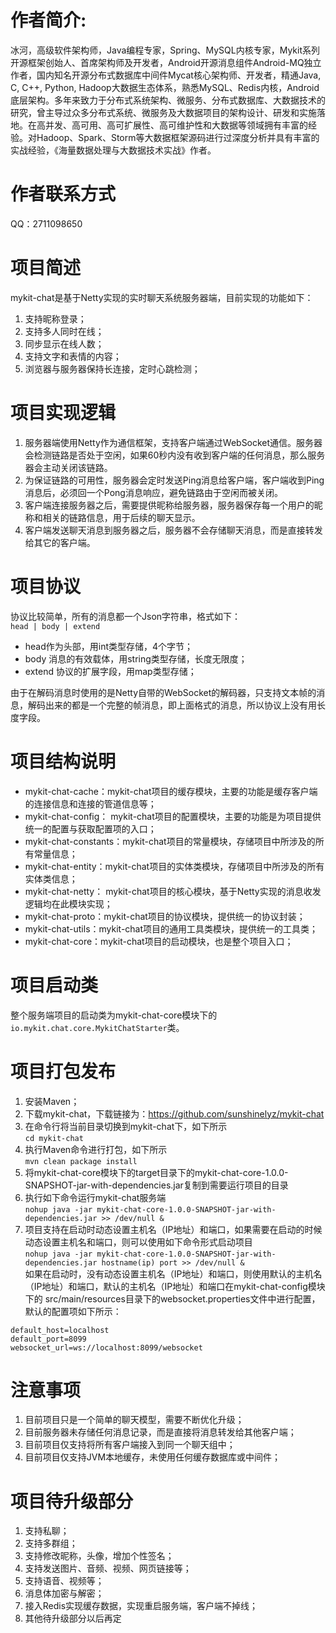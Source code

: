 # 作者简介: 
冰河，高级软件架构师，Java编程专家，Spring、MySQL内核专家，Mykit系列开源框架创始人、首席架构师及开发者，Android开源消息组件Android-MQ独立作者，国内知名开源分布式数据库中间件Mycat核心架构师、开发者，精通Java, C, C++, Python, Hadoop大数据生态体系，熟悉MySQL、Redis内核，Android底层架构。多年来致力于分布式系统架构、微服务、分布式数据库、大数据技术的研究，曾主导过众多分布式系统、微服务及大数据项目的架构设计、研发和实施落地。在高并发、高可用、高可扩展性、高可维护性和大数据等领域拥有丰富的经验。对Hadoop、Spark、Storm等大数据框架源码进行过深度分析并具有丰富的实战经验，《海量数据处理与大数据技术实战》作者。

# 作者联系方式
QQ：2711098650

# 项目简述
mykit-chat是基于Netty实现的实时聊天系统服务器端，目前实现的功能如下：  
1. 支持昵称登录；  
2. 支持多人同时在线；  
3. 同步显示在线人数；  
4. 支持文字和表情的内容；  
5. 浏览器与服务器保持长连接，定时心跳检测；  

# 项目实现逻辑
1. 服务器端使用Netty作为通信框架，支持客户端通过WebSocket通信。服务器会检测链路是否处于空闲，如果60秒内没有收到客户端的任何消息，那么服务器会主动关闭该链路。  
2. 为保证链路的可用性，服务器会定时发送Ping消息给客户端，客户端收到Ping消息后，必须回一个Pong消息响应，避免链路由于空闲而被关闭。  
3. 客户端连接服务器之后，需要提供昵称给服务器，服务器保存每一个用户的昵称和相关的链路信息，用于后续的聊天显示。  
4. 客户端发送聊天消息到服务器之后，服务器不会存储聊天消息，而是直接转发给其它的客户端。  

# 项目协议

协议比较简单，所有的消息都一个Json字符串，格式如下：  
`head | body | extend`  

* head作为头部，用int类型存储，4个字节；
* body 消息的有效载体，用string类型存储，长度无限度；
* extend 协议的扩展字段，用map类型存储；
  
由于在解码消息时使用的是Netty自带的WebSocket的解码器，只支持文本帧的消息，解码出来的都是一个完整的帧消息，即上面格式的消息，所以协议上没有用长度字段。

# 项目结构说明
* mykit-chat-cache：mykit-chat项目的缓存模块，主要的功能是缓存客户端的连接信息和连接的管道信息等；
* mykit-chat-config： mykit-chat项目的配置模块，主要的功能是为项目提供统一的配置与获取配置项的入口；
* mykit-chat-constants：mykit-chat项目的常量模块，存储项目中所涉及的所有常量信息；
* mykit-chat-entity：mykit-chat项目的实体类模块，存储项目中所涉及的所有实体类信息；
* mykit-chat-netty： mykit-chat项目的核心模块，基于Netty实现的消息收发逻辑均在此模块实现；
* mykit-chat-proto：mykit-chat项目的协议模块，提供统一的协议封装；
* mykit-chat-utils：mykit-chat项目的通用工具类模块，提供统一的工具类；
* mykit-chat-core：mykit-chat项目的启动模块，也是整个项目入口；

# 项目启动类
整个服务端项目的启动类为mykit-chat-core模块下的```io.mykit.chat.core.MykitChatStarter```类。

# 项目打包发布
1. 安装Maven；  
2. 下载mykit-chat，下载链接为：https://github.com/sunshinelyz/mykit-chat 
3. 在命令行将当前目录切换到mykit-chat下，如下所示  
```cd mykit-chat```  
4. 执行Maven命令进行打包，如下所示  
```mvn clean package install```  
5. 将mykit-chat-core模块下的target目录下的mykit-chat-core-1.0.0-SNAPSHOT-jar-with-dependencies.jar复制到需要运行项目的目录  
6. 执行如下命令运行mykit-chat服务端  
```nohup java -jar mykit-chat-core-1.0.0-SNAPSHOT-jar-with-dependencies.jar >> /dev/null &```  
7. 项目支持在启动时动态设置主机名（IP地址）和端口，如果需要在启动的时候动态设置主机名和端口，则可以使用如下命令形式启动项目  
```nohup java -jar mykit-chat-core-1.0.0-SNAPSHOT-jar-with-dependencies.jar hostname(ip) port >> /dev/null &```  
如果在启动时，没有动态设置主机名（IP地址）和端口，则使用默认的主机名（IP地址）和端口，默认的主机名（IP地址）和端口在mykit-chat-config模块下的
src/main/resources目录下的websocket.properties文件中进行配置，默认的配置项如下所示：  
```
default_host=localhost
default_port=8099
websocket_url=ws://localhost:8099/websocket
```

# 注意事项
1. 目前项目只是一个简单的聊天模型，需要不断优化升级；  
2. 目前服务器未存储任何消息记录，而是直接将消息转发给其他客户端；  
3. 目前项目仅支持将所有客户端接入到同一个聊天组中；  
4. 目前项目仅支持JVM本地缓存，未使用任何缓存数据库或中间件；  

# 项目待升级部分
1. 支持私聊；  
2. 支持多群组；  
3. 支持修改昵称，头像，增加个性签名；  
4. 支持发送图片、音频、视频、网页链接等；  
5. 支持语音、视频等；  
6. 消息体加密与解密；  
7. 接入Redis实现缓存数据，实现重启服务端，客户端不掉线；  
8. 其他待升级部分以后再定
